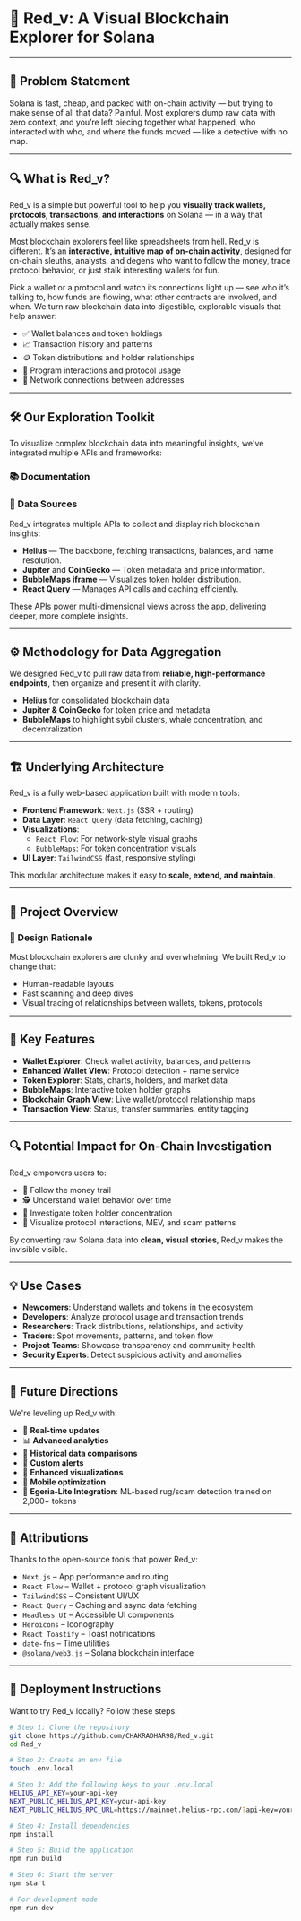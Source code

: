# 🧭 Red_v: A Visual Blockchain Explorer for Solana

---

## 📌 Problem Statement

Solana is fast, cheap, and packed with on-chain activity — but trying to make sense of all that data? Painful. Most explorers dump raw data with zero context, and you’re left piecing together what happened, who interacted with who, and where the funds moved — like a detective with no map.

---

## 🔍 What is Red_v?

Red_v is a simple but powerful tool to help you **visually track wallets, protocols, transactions, and interactions** on Solana — in a way that actually makes sense.

Most blockchain explorers feel like spreadsheets from hell. Red_v is different. It’s an **interactive, intuitive map of on-chain activity**, designed for on-chain sleuths, analysts, and degens who want to follow the money, trace protocol behavior, or just stalk interesting wallets for fun.

Pick a wallet or a protocol and watch its connections light up — see who it’s talking to, how funds are flowing, what other contracts are involved, and when. We turn raw blockchain data into digestible, explorable visuals that help answer:

- ✅ Wallet balances and token holdings  
- 📈 Transaction history and patterns  
- 🪙 Token distributions and holder relationships  
- 🧩 Program interactions and protocol usage  
- 🧠 Network connections between addresses  

---

## 🛠 Our Exploration Toolkit

To visualize complex blockchain data into meaningful insights, we've integrated multiple APIs and frameworks:

### 📚 Documentation
### 🔗 Data Sources
Red_v integrates multiple APIs to collect and display rich blockchain insights:

- **Helius** — The backbone, fetching transactions, balances, and name resolution.
- **Jupiter** and **CoinGecko** — Token metadata and price information.
- **BubbleMaps iframe** — Visualizes token holder distribution.
- **React Query** — Manages API calls and caching efficiently.

These APIs power multi-dimensional views across the app, delivering deeper, more complete insights.

---

## ⚙️ Methodology for Data Aggregation

We designed Red_v to pull raw data from **reliable, high-performance endpoints**, then organize and present it with clarity.

- **Helius** for consolidated blockchain data
- **Jupiter & CoinGecko** for token price and metadata
- **BubbleMaps** to highlight sybil clusters, whale concentration, and decentralization

---

## 🏗 Underlying Architecture

Red_v is a fully web-based application built with modern tools:

- **Frontend Framework**: `Next.js` (SSR + routing)
- **Data Layer**: `React Query` (data fetching, caching)
- **Visualizations**:
  - `React Flow`: For network-style visual graphs
  - `BubbleMaps`: For token concentration visuals
- **UI Layer**: `TailwindCSS` (fast, responsive styling)

This modular architecture makes it easy to **scale, extend, and maintain**.

---

## 🧠 Project Overview

### 🧩 Design Rationale

Most blockchain explorers are clunky and overwhelming. We built Red_v to change that:

- Human-readable layouts
- Fast scanning and deep dives
- Visual tracing of relationships between wallets, tokens, protocols

---

## 🌟 Key Features

- **Wallet Explorer**: Check wallet activity, balances, and patterns
- **Enhanced Wallet View**: Protocol detection + name service
- **Token Explorer**: Stats, charts, holders, and market data
- **BubbleMaps**: Interactive token holder graphs
- **Blockchain Graph View**: Live wallet/protocol relationship maps
- **Transaction View**: Status, transfer summaries, entity tagging

---

## 🔍 Potential Impact for On-Chain Investigation

Red_v empowers users to:

- 🔁 Follow the money trail
- 🕵️ Understand wallet behavior over time
- 🐋 Investigate token holder concentration
- 🤖 Visualize protocol interactions, MEV, and scam patterns

By converting raw Solana data into **clean, visual stories**, Red_v makes the invisible visible.

---

## 💡 Use Cases

- **Newcomers**: Understand wallets and tokens in the ecosystem
- **Developers**: Analyze protocol usage and transaction trends
- **Researchers**: Track distributions, relationships, and activity
- **Traders**: Spot movements, patterns, and token flow
- **Project Teams**: Showcase transparency and community health
- **Security Experts**: Detect suspicious activity and anomalies

---

## 🔮 Future Directions

We're leveling up Red_v with:

- 📡 **Real-time updates**
- 📊 **Advanced analytics**
- 📅 **Historical data comparisons**
- 🔔 **Custom alerts**
- 🔁 **Enhanced visualizations**
- 📱 **Mobile optimization**
- 🧠 **Egeria-Lite Integration**: ML-based rug/scam detection trained on 2,000+ tokens

---

## 🙏 Attributions

Thanks to the open-source tools that power Red_v:

- `Next.js` – App performance and routing
- `React Flow` – Wallet + protocol graph visualization
- `TailwindCSS` – Consistent UI/UX
- `React Query` – Caching and async data fetching
- `Headless UI` – Accessible UI components
- `Heroicons` – Iconography
- `React Toastify` – Toast notifications
- `date-fns` – Time utilities
- `@solana/web3.js` – Solana blockchain interface

---

## 🔄 Deployment Instructions

Want to try Red_v locally? Follow these steps:

```bash
# Step 1: Clone the repository
git clone https://github.com/CHAKRADHAR98/Red_v.git
cd Red_v

# Step 2: Create an env file
touch .env.local

# Step 3: Add the following keys to your .env.local
HELIUS_API_KEY=your-api-key
NEXT_PUBLIC_HELIUS_API_KEY=your-api-key
NEXT_PUBLIC_HELIUS_RPC_URL=https://mainnet.helius-rpc.com/?api-key=your-api-key

# Step 4: Install dependencies
npm install

# Step 5: Build the application
npm run build

# Step 6: Start the server
npm start

# For development mode
npm run dev
